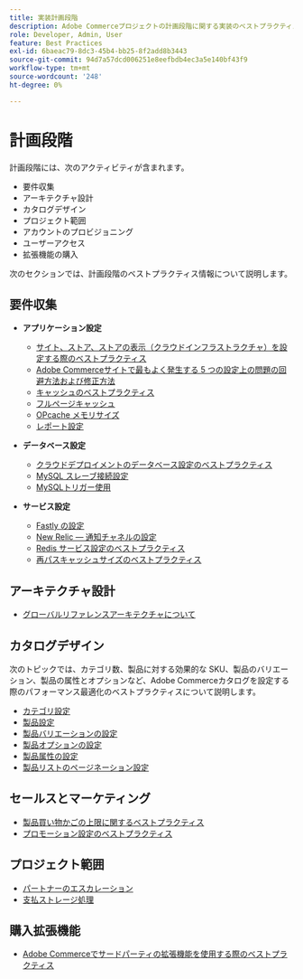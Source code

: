 ```yaml
---
title: 実装計画段階
description: Adobe Commerceプロジェクトの計画段階に関する実装のベストプラクティスについて説明します。
role: Developer, Admin, User
feature: Best Practices
exl-id: 6baeac79-8dc3-45b4-bb25-8f2add8b3443
source-git-commit: 94d7a57dcd006251e8eefbdb4ec3a5e140bf43f9
workflow-type: tm+mt
source-wordcount: '248'
ht-degree: 0%

---
```


# 計画段階

計画段階には、次のアクティビティが含まれます。

- 要件収集
- アーキテクチャ設計
- カタログデザイン
- プロジェクト範囲
- アカウントのプロビジョニング
- ユーザーアクセス
- 拡張機能の購入

次のセクションでは、計画段階のベストプラクティス情報について説明します。

## 要件収集

- **アプリケーション設定**
   - [サイト、ストア、ストアの表示（クラウドインフラストラクチャ）を設定する際のベストプラクティス](sites-stores-store-views.md)
   - [Adobe Commerceサイトで最もよく発生する 5 つの設定上の問題の回避方法および修正方法](https://business.adobe.com/blog/how-to/usual-suspects-five-configuration-fixes-maximize-your-peak-sales)
   - [キャッシュのベストプラクティス](https://docs.magento.com/user-guide/system/cache-management.html#best-practices-for-caching)
   - [フルページキャッシュ](https://developer.adobe.com/commerce/php/development/cache/page/public-content/)
   - [OPcache メモリサイズ](opcache-memory-size.md)
   - [レポート設定](reporting-configuration.md)

- **データベース設定**
   - [クラウドデプロイメントのデータベース設定のベストプラクティス&#x200B;](database-on-cloud.md)
   - [MySQL スレーブ接続設&#x200B;定](configure-mysql-slave-connection-on-cloud.md)
   - [MySQLトリガー使用](mysql-triggers-usage.md)

- **サービス設定**
   - [Fastly の設定](https://devdocs.magento.com/cloud/cdn/configure-fastly.html)
   - [New Relic — 通知チャネルの設定](https://devdocs.magento.com/cloud/project/new-relic.html#configure-notification-channels)
   - [Redis サービス設定のベストプラクティス&#x200B;](redis-service-configuration.md)
   - [再パスキャッシュサイズのベストプラクティス](realpath-cache-size.md)

## **アーキテクチャ設計**

<!--Asset not yet integrated
- [GRA Architecture examples](https://wiki.corp.adobe.com/x/kD4ykw)
-->
- [グローバルリファレンスアーキテクチャについて](../../../implementation-playbook/architecture/global-reference.md)

## **カタログデザイン**

次のトピックでは、カテゴリ数、製品に対する効果的な SKU、製品のバリエーション、製品の属性とオプションなど、Adobe Commerceカタログを設定する際のパフォーマンス最適化のベストプラクティスについて説明します。

- [カテゴリ設定](category-limits.md)
- [製品設&#x200B;定](product-sku-limits.md)
- [製品バリエーションの設定](product-variations.md)
- [製品オプションの設定](product-options.md)
- [製品属性の設&#x200B;定](product-attributes-and-options.md)
- [製品リストのページネーション設定](product-listing-pagination.md)

## **セールスとマーケティング**

- [製品買い物かごの上限に関するベストプラクティス](product-cart.md)
- [プロモーション設定のベストプラクティス](product-cart-promotions.md)

## **プロジェクト範囲**

- [パートナーのエスカレーション](partner-escalation.md)
- [支払ストレージ処理](payment-processing-storage.md)

## **購入拡張機能**

- [Adobe Commerceでサードパーティの拡張機能を使用する際のベストプラクティス](extensions.md)
